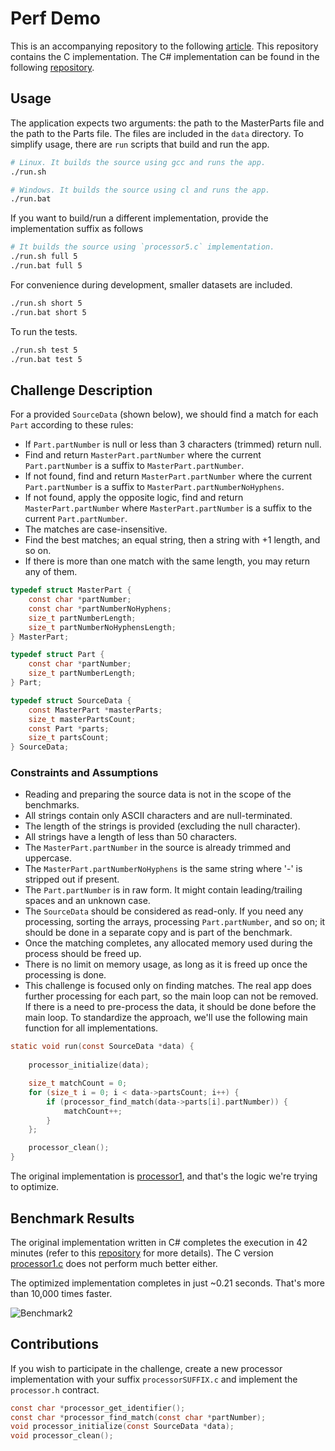 # Perf Demo

This is an accompanying repository to the following [article](https://fiseni.com/posts/the-journey-to-630x-faster-batch-job/).
This repository contains the C implementation. The C# implementation can be found in the following [repository](https://github.com/fiseni/PerfDemo).

## Usage
The application expects two arguments: the path to the MasterParts file and the path to the Parts file. The files are included in the `data` directory. To simplify usage, there are `run` scripts that build and run the app.
```bash
# Linux. It builds the source using gcc and runs the app.
./run.sh 

# Windows. It builds the source using cl and runs the app.
./run.bat 
```

If you want to build/run a different implementation, provide the implementation suffix as follows
```bash
# It builds the source using `processor5.c` implementation.
./run.sh full 5
./run.bat full 5
```

For convenience during development, smaller datasets are included.
```bash
./run.sh short 5
./run.bat short 5
```

To run the tests.
```bash
./run.sh test 5
./run.bat test 5
```

## Challenge Description

For a provided `SourceData` (shown below), we should find a match for each `Part` according to these rules:
- If `Part.partNumber` is null or less than 3 characters (trimmed) return null.
- Find and return `MasterPart.partNumber` where the current `Part.partNumber` is a suffix to `MasterPart.partNumber`.
- If not found, find and return `MasterPart.partNumber` where the current `Part.partNumber` is a suffix to `MasterPart.partNumberNoHyphens`.
- If not found, apply the opposite logic, find and return `MasterPart.partNumber` where `MasterPart.partNumber` is a suffix to the current `Part.partNumber`.
- The matches are case-insensitive.
- Find the best matches; an equal string, then a string with +1 length, and so on.
- If there is more than one match with the same length, you may return any of them.

```C
typedef struct MasterPart {
    const char *partNumber;
    const char *partNumberNoHyphens;
    size_t partNumberLength;
    size_t partNumberNoHyphensLength;
} MasterPart;

typedef struct Part {
    const char *partNumber;
    size_t partNumberLength;
} Part;

typedef struct SourceData {
    const MasterPart *masterParts;
    size_t masterPartsCount;
    const Part *parts;
    size_t partsCount;
} SourceData;
```

### Constraints and Assumptions

- Reading and preparing the source data is not in the scope of the benchmarks.
- All strings contain only ASCII characters and are null-terminated.
- The length of the strings is provided (excluding the null character).
- All strings have a length of less than 50 characters.
- The `MasterPart.partNumber` in the source is already trimmed and uppercase.
- The `MasterPart.partNumberNoHyphens` is the same string where '-' is stripped out if present.
- The `Part.partNumber` is in raw form. It might contain leading/trailing spaces and an unknown case.
- The `SourceData` should be considered as read-only. If you need any processing, sorting the arrays, processing `Part.partNumber`, and so on; it should be done in a separate copy and is part of the benchmark.
- Once the matching completes, any allocated memory used during the process should be freed up.
- There is no limit on memory usage, as long as it is freed up once the processing is done.
- This challenge is focused only on finding matches. The real app does further processing for each part, so the main loop can not be removed. If there is a need to pre-process the data, it should be done before the main loop. To standardize the approach, we'll use the following main function for all implementations.
```C
static void run(const SourceData *data) {
    
    processor_initialize(data);

    size_t matchCount = 0;
    for (size_t i = 0; i < data->partsCount; i++) {
        if (processor_find_match(data->parts[i].partNumber)) {
            matchCount++;
        }
    };

    processor_clean();
}
```

The original implementation is [processor1](https://github.com/fiseni/PerfDemoC/blob/main/processor1.c), and that's the logic we're trying to optimize.

## Benchmark Results
The original implementation written in C# completes the execution in 42 minutes (refer to this [repository](https://github.com/fiseni/PerfDemo) for more details). The C version [processor1.c](https://github.com/fiseni/PerfDemoC/blob/main/processor1.c) does not perform much better either.

The optimized implementation completes in just ~0.21 seconds. That's more than 10,000 times faster.

![Benchmark2](https://github.com/user-attachments/assets/8e30d3b3-5fa3-4628-b30c-0617f071962c)

## Contributions

If you wish to participate in the challenge, create a new processor implementation with your suffix `processorSUFFIX.c` and implement the `processor.h` contract.

```C
const char *processor_get_identifier();
const char *processor_find_match(const char *partNumber);
void processor_initialize(const SourceData *data);
void processor_clean();
```
